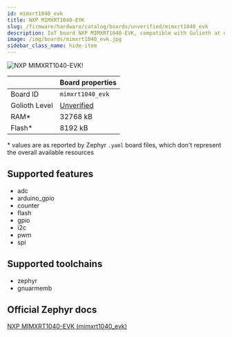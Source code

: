 ```yaml
---
id: mimxrt1040_evk
title: NXP MIMXRT1040-EVK
slug: /firmware/hardware/catalog/boards/unverified/mimxrt1040_evk
description: IoT board NXP MIMXRT1040-EVK, compatible with Golioth at unverified level.
image: /img/boards/mimxrt1040_evk.jpg
sidebar_class_name: hide-item
---
```


[//]: # (This is an auto-generated file, do not edit! Changes to it will be lost upon re-generation)

![NXP MIMXRT1040-EVK!](/img/boards/mimxrt1040_evk.jpg "NXP MIMXRT1040-EVK")

|                | Board properties     |
| -------------  | -------------------- |
| Board ID       | `mimxrt1040_evk` |
| Golioth Level  | [Unverified](/firmware/hardware#unverified-boards) |
| RAM*           | 32768 kB |
| Flash*         | 8192 kB |

\* values are as reported by Zephyr `.yaml` board files, which don't represent the overall available resources



## Supported features

* adc
* arduino_gpio
* counter
* flash
* gpio
* i2c
* pwm
* spi

## Supported toolchains

* zephyr
* gnuarmemb

## Official Zephyr docs

[NXP MIMXRT1040-EVK (mimxrt1040_evk)](https://docs.zephyrproject.org/latest/boards/nxp/mimxrt1040_evk/doc/index.html)
